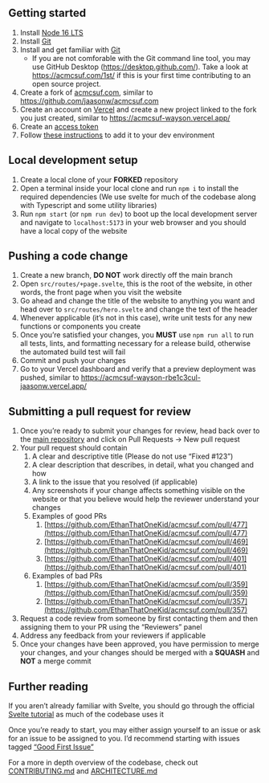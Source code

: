 ## Getting started

1. Install [Node 16 LTS](https://nodejs.org/en/)
2. Install [Git](https://git-scm.com/downloads)
3. Install and get familiar with [Git](https://docs.github.com/en/get-started/quickstart/hello-world)
   - If you are not comforable with the Git command line tool, you may use GitHub Desktop (<https://desktop.github.com/>). Take a look at <https://acmcsuf.com/1st/> if this is your first time contributing to an open source project.
4. Create a fork of [acmcsuf.com](https://github.com/EthanThatOneKid/acmcsuf.com), similar to <https://github.com/jaasonw/acmcsuf.com>
5. Create an account on [Vercel](https://vercel.com/) and create a new project linked to the fork you just created, similar to <https://acmcsuf-wayson.vercel.app/>
6. Create an [access token](https://scribehow.com/shared/Generating_a_personal_access_token__eMf0UJYaS5OcGrO_lJTpGg)
7. Follow [these instructions](https://github.com/EthanThatOneKid/acmcsuf.com/blob/main/CONTRIBUTING.md#setting-up-your-env-file) to add it to your dev environment

## Local development setup

1. Create a local clone of your **FORKED** repository
2. Open a terminal inside your local clone and run `npm i` to install the required dependencies (We use svelte for much of the codebase along with Typescript and some utility libraries)
3. Run `npm start` (or `npm run dev`) to boot up the local development server and navigate to `localhost:5173` in your web browser and you should have a local copy of the website

## Pushing a code change

1. Create a new branch, **DO NOT** work directly off the main branch
2. Open `src/routes/+page.svelte`, this is the root of the website, in other words, the front page when you visit the website
3. Go ahead and change the title of the website to anything you want and head over to `src/routes/hero.svelte` and change the text of the header
4. Whenever applicable (it’s not in this case), write unit tests for any new functions or components you create
5. Once you’re satisfied your changes, you **MUST** use `npm run all` to run all tests, lints, and formatting necessary for a release build, otherwise the automated build test will fail
6. Commit and push your changes
7. Go to your Vercel dashboard and verify that a preview deployment was pushed, similar to <https://acmcsuf-wayson-rbe1c3cul-jaasonw.vercel.app/>

## Submitting a pull request for review

1. Once you’re ready to submit your changes for review, head back over to the [main repository](https://github.com/EthanThatOneKid/acmcsuf.com) and click on Pull Requests → New pull request
2. Your pull request should contain
   1. A clear and descriptive title (Please do not use “Fixed #123”)
   2. A clear description that describes, in detail, what you changed and how
   3. A link to the issue that you resolved (if applicable)
   4. Any screenshots if your change affects something visible on the website or that you believe would help the reviewer understand your changes
   5. Examples of good PRs
      1. [https://github.com/EthanThatOneKid/acmcsuf.com/pull/477](https://github.com/EthanThatOneKid/acmcsuf.com/pull/477)
      2. [https://github.com/EthanThatOneKid/acmcsuf.com/pull/469](https://github.com/EthanThatOneKid/acmcsuf.com/pull/469)
      3. [https://github.com/EthanThatOneKid/acmcsuf.com/pull/401](https://github.com/EthanThatOneKid/acmcsuf.com/pull/401)
   6. Examples of bad PRs
      1. [https://github.com/EthanThatOneKid/acmcsuf.com/pull/359](https://github.com/EthanThatOneKid/acmcsuf.com/pull/359)
      2. [https://github.com/EthanThatOneKid/acmcsuf.com/pull/357](https://github.com/EthanThatOneKid/acmcsuf.com/pull/357)
3. Request a code review from someone by first contacting them and then assigning them to your PR using the “Reviewers” panel
4. Address any feedback from your reviewers if applicable
5. Once your changes have been approved, you have permission to merge your changes, and your changes should be merged with a **SQUASH** and **NOT** a merge commit

## Further reading

If you aren’t already familiar with Svelte, you should go through the official [Svelte tutorial](https://svelte.dev/tutorial/basics) as much of the codebase uses it

Once you’re ready to start, you may either assign yourself to an issue or ask for an issue to be assigned to you. I’d recommend starting with issues tagged [“Good First Issue”](https://github.com/EthanThatOneKid/acmcsuf.com/issues?q=is%3Aopen+is%3Aissue+label%3A%22good+first+issue%22)

For a more in depth overview of the codebase, check out [CONTRIBUTING.md](https://github.com/EthanThatOneKid/acmcsuf.com/blob/main/CONTRIBUTING.md) and [ARCHITECTURE.md](https://github.com/EthanThatOneKid/acmcsuf.com/blob/main/ARCHITECTURE.md)
